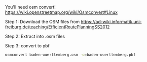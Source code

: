 You'll need osm convert!
https://wiki.openstreetmap.org/wiki/Osmconvert#Linux

Step 1: Download the OSM files from https://ad-wiki.informatik.uni-freiburg.de/teaching/EfficientRoutePlanningSS2012

Step 2: Extract into .osm files

Step 3: convert to pbf 
```bash
osmconvert baden-wuerttemberg.osm -o=baden-wuerttemberg.pbf
```